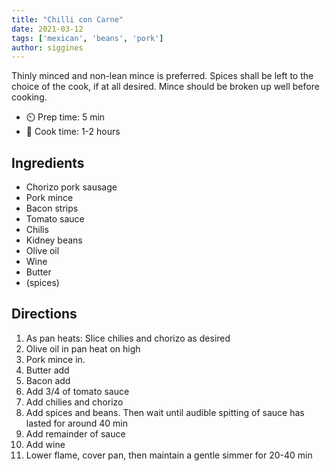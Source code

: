 ```yaml
---
title: "Chilli con Carne"
date: 2021-03-12
tags: ['mexican', 'beans', 'pork']
author: siggines
---
```


Thinly minced and non-lean mince is preferred.
Spices shall be left to the choice of the cook, if at all desired.
Mince should be broken up well before cooking.

- ⏲️ Prep time: 5 min
- 🍳 Cook time: 1-2 hours

## Ingredients

- Chorizo pork sausage
- Pork mince
- Bacon strips
- Tomato sauce
- Chilis
- Kidney beans
- Olive oil
- Wine
- Butter
- (spices)

## Directions

1. As pan heats: Slice chilies and chorizo as desired
2. Olive oil in pan heat on high
3. Pork mince in.
4. Butter add
5. Bacon add
6. Add 3/4 of tomato sauce
7. Add chilies and chorizo
8. Add spices and beans. Then wait until audible spitting of sauce has lasted for around 40 min
9. Add remainder of sauce
10. Add wine
11. Lower flame, cover pan, then maintain a gentle simmer for 20-40 min
